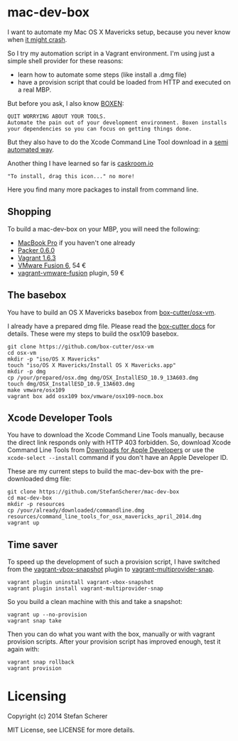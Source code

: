 # mac-dev-box
I want to automate my Mac OS X Mavericks setup, because you never know when [it might crash](https://www.youtube.com/watch?v=x_ppg054OR0).

So I try my automation script in a Vagrant environment. I'm using just a simple shell provider for these reasons:

* learn how to automate some steps (like install a .dmg file)
* have a provision script that could be loaded from HTTP and executed on a real MBP.

But before you ask, I also know [BOXEN](https://boxen.github.com):

    QUIT WORRYING ABOUT YOUR TOOLS.
    Automate the pain out of your development environment. Boxen installs your dependencies so you can focus on getting things done.

But they also have to do the Xcode Command Line Tool download in a [semi automated way](https://github.com/boxen/boxen-web/commit/b26abd0d681129eba0b5f46ed43110d873d8fdc2).

Another thing I have learned so far is [caskroom.io](https://github.com/caskroom/)

    "To install, drag this icon..." no more!

Here you find many more packages to install from command line.

## Shopping
To build a mac-dev-box on your MBP, you will need the following:

* [MacBook Pro](http://store.apple.com/de/buy-mac/macbook-pro) if you haven't one already
* [Packer 0.6.0](http://www.packer.io/downloads.html)
* [Vagrant 1.6.3](http://www.vagrantup.com/downloads.html)
* [VMware Fusion 6](http://www.vmware.com/de/products/fusion/), 54 €
* [vagrant-vmware-fusion](http://www.vagrantup.com/vmware#buy-now) plugin, 59 €

## The basebox
You have to build an OS X Mavericks basebox from [box-cutter/osx-vm](https://github.com/box-cutter/osx-vm).

I already have a prepared dmg file. Please read the [box-cutter docs](https://github.com/box-cutter/osx-vm/blob/master/README-timsutton.md) for details.
These were my steps to build the osx109 basebox.

```
git clone https://github.com/box-cutter/osx-vm
cd osx-vm
mkdir -p "iso/OS X Mavericks"
touch "iso/OS X Mavericks/Install OS X Mavericks.app"
mkdir -p dmg
cp /your/prepared/osx.dmg dmg/OSX_InstallESD_10.9_13A603.dmg
touch dmg/OSX_InstallESD_10.9_13A603.dmg
make vmware/osx109
vagrant box add osx109 box/vmware/osx109-nocm.box
```

## Xcode Developer Tools
You have to download the Xcode Command Line Tools manually, because the direct link responds only with HTTP 403 forbidden. So, download Xcode Command Line Tools from [Downloads for Apple Developers](http://developer.apple.com/downloads/) or use the `xcode-select --install` command if you don't have an Apple Developer ID.

These are my current steps to build the mac-dev-box with the pre-downloaded dmg file:

```
git clone https://github.com/StefanScherer/mac-dev-box
cd mac-dev-box
mkdir -p resources
cp /your/already/downloaded/commandline.dmg resources/command_line_tools_for_osx_mavericks_april_2014.dmg
vagrant up
```

## Time saver
To speed up the development of such a provision script, I have switched from the 
[vagrant-vbox-snapshot](https://github.com/dergachev/vagrant-vbox-snapshot) plugin to [vagrant-multiprovider-snap](https://github.com/scalefactory/vagrant-multiprovider-snap).

```
vagrant plugin uninstall vagrant-vbox-snapshot
vagrant plugin install vagrant-multiprovider-snap
```

So you build a clean machine with this and take a snapshot:

```
vagrant up --no-provision
vagrant snap take
```

Then you can do what you want with the box, manually or with vagrant provision scripts. After your provision script has improved enough, test it again with:

```
vagrant snap rollback
vagrant provision
```

# Licensing
Copyright (c) 2014 Stefan Scherer

MIT License, see LICENSE for more details.